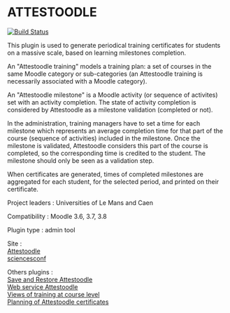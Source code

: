 # ATTESTOODLE


[![Build Status](https://api.travis-ci.org/grp-attestoodle/moodle-tool_attestoodle.svg?branch=master)](https://travis-ci.org/grp-attestoodle/moodle-tool_attestoodle)

This plugin is used to generate periodical training certificates for students on a massive scale, based on learning milestones completion.

An "Attestoodle training" models a training plan: a set of courses in the same Moodle category or sub-categories (an Attestoodle training is necessarily associated with a Moodle category).

An "Attestoodle milestone" is a Moodle activity (or sequence of activites) set with an activity completion. The state of activity completion is considered by Attestoodle as a milestone validation (completed or not). 

In the administration, training managers have to set a time for each milestone which represents an average completion time for that part of the course (sequence of activities) included in the milestone.  Once the milestone is validated, Attestoodle considers this part of the course is completed, so the corresponding time is credited to the student. The milestone should only be seen as a validation step.

When certificates are generated, times of completed milestones are aggregated for each student, for the selected period, and printed on their certificate.

Project leaders : Universities of Le Mans and Caen

Compatibility : Moodle 3.6, 3.7, 3.8

Plugin type : admin tool

Site :  
  [Attestoodle](https://attestoodle.univ-lemans.fr/)  
  [sciencesconf](https://attestoodle.sciencesconf.org/)  
  
Others plugins :  
  [Save and Restore Attestoodle](https://github.com/grp-attestoodle/moodle-tool_save_attestoodle)  
  [Web service Attestoodle](https://github.com/grp-attestoodle/moodle-local_wsattestoodle)  
  [Views of training at course level](https://github.com/grp-attestoodle/moodle-block_attestoodle)  
  [Planning of Attestoodle certificates](https://github.com/grp-attestoodle/moodle-tool_taskattestoodle)
